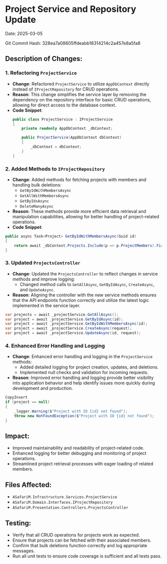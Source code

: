 # Project Service and Repository Update

Date: 2025-03-05

Git Commit Hash: 328ea7a08605ffdeabb18314214c2a457e8a5fa8

## Description of Changes:

### 1. Refactoring `ProjectService`
- **Change**: Refactored `ProjectService` to utilize `AppDbContext` directly instead of `IProjectRepository` for CRUD operations.
- **Reason**: This change simplifies the service layer by removing the dependency on the repository interface for basic CRUD operations, allowing for direct access to the database context.
- **Code Snippet**:
  ```csharp
  public class ProjectService : IProjectService
  {
      private readonly AppDbContext _dbContext;

      public ProjectService(AppDbContext dbContext)
      {
          _dbContext = dbContext;
      }
  }
  ```

### 2. Added Methods to `IProjectRepository`
- **Change**: Added methods for fetching projects with members and handling bulk deletions:
  - `GetByIdWithMembersAsync`
  - `GetAllWithMembersAsync`
  - `GetByIdsAsync`
  - `DeleteManyAsync`
- **Reason**: These methods provide more efficient data retrieval and manipulation capabilities, allowing for better handling of project-related operations.
- **Code Snippet**:
```csharp
public async Task<Project> GetByIdWithMembersAsync(Guid id)
{
    return await _dbContext.Projects.Include(p => p.ProjectMembers).FirstOrDefaultAsync(p => p.Id == id);
}
```

### 3. Updated `ProjectsController`
- **Change**: Updated the `ProjectsController` to reflect changes in service methods and improve logging:
  - Changed method calls to `GetAllAsync`, `GetByIdAsync`, `CreateAsync`, and `UpdateAsync`.
- **Reason**: Aligning the controller with the new service methods ensures that the API endpoints function correctly and utilize the latest logic implemented in the service layer.

```csharp
var projects = await _projectService.GetAllAsync();
var project = await _projectService.GetByIdAsync(id);
var project = await _projectService.GetByIdWithMembersAsync(id);
var project = await _projectService.CreateAsync(request);
var project = await _projectService.UpdateAsync(id, request);
```

### 4. Enhanced Error Handling and Logging
- **Change**: Enhanced error handling and logging in the `ProjectService` methods:
  - Added detailed logging for project creation, updates, and deletions.
  - Implemented null checks and validation for incoming requests.
- **Reason**: Improved error handling and logging provide better visibility into application behavior and help identify issues more quickly during development and production.

```csharp
CopyInsert
if (project == null)
{
    _logger.Warning($"Project with ID {id} not found");
    throw new NotFoundException($"Project with ID {id} not found");
}
```

## Impact:
- Improved maintainability and readability of project-related code.
- Enhanced logging for better debugging and monitoring of project operations.
- Streamlined project retrieval processes with eager loading of related members.

## Files Affected:
- `ASafariM.Infrastructure.Services.ProjectService`
- `ASafariM.Domain.Interfaces.IProjectRepository`
- `ASafariM.Presentation.Controllers.ProjectsController`

## Testing:
- Verify that all CRUD operations for projects work as expected.
- Ensure that projects can be fetched with their associated members.
- Confirm that bulk deletions function correctly and log appropriate messages.
- Run all unit tests to ensure code coverage is sufficient and all tests pass.